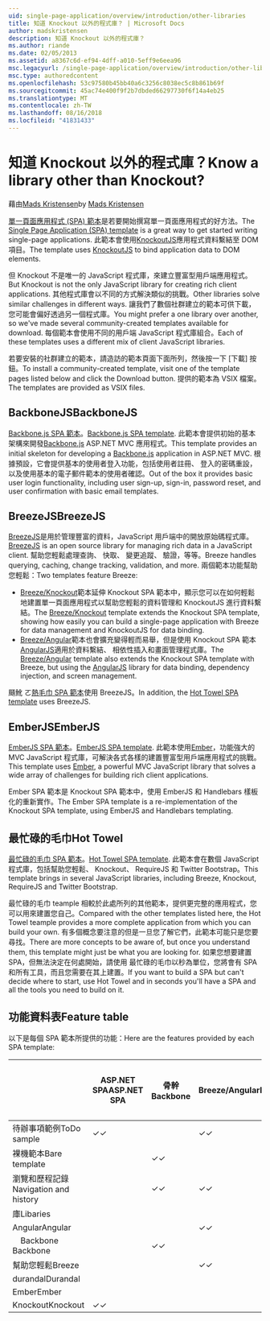 ```yaml
---
uid: single-page-application/overview/introduction/other-libraries
title: 知道 Knockout 以外的程式庫？ | Microsoft Docs
author: madskristensen
description: 知道 Knockout 以外的程式庫？
ms.author: riande
ms.date: 02/05/2013
ms.assetid: a8367c6d-ef94-4dff-a010-5eff9e6eea96
msc.legacyurl: /single-page-application/overview/introduction/other-libraries
msc.type: authoredcontent
ms.openlocfilehash: 53c97580b45bb40a6c3256c8038ec5c8b861b69f
ms.sourcegitcommit: 45ac74e400f9f2b7dbded66297730f6f14a4eb25
ms.translationtype: MT
ms.contentlocale: zh-TW
ms.lasthandoff: 08/16/2018
ms.locfileid: "41831433"
---
```

<a name="know-a-library-other-than-knockout"></a><span data-ttu-id="837f0-104">知道 Knockout 以外的程式庫？</span><span class="sxs-lookup"><span data-stu-id="837f0-104">Know a library other than Knockout?</span></span>
====================
<span data-ttu-id="837f0-105">藉由[Mads Kristensen](https://github.com/madskristensen)</span><span class="sxs-lookup"><span data-stu-id="837f0-105">by [Mads Kristensen](https://github.com/madskristensen)</span></span>

<span data-ttu-id="837f0-106">[單一頁面應用程式 (SPA) 範本](knockoutjs-template.md)是若要開始撰寫單一頁面應用程式的好方法。</span><span class="sxs-lookup"><span data-stu-id="837f0-106">The [Single Page Application (SPA) template](knockoutjs-template.md) is a great way to get started writing single-page applications.</span></span> <span data-ttu-id="837f0-107">此範本會使用[KnockoutJS](http://knockoutjs.com/)應用程式資料繫結至 DOM 項目。</span><span class="sxs-lookup"><span data-stu-id="837f0-107">The template uses [KnockoutJS](http://knockoutjs.com/) to bind application data to DOM elements.</span></span>

<span data-ttu-id="837f0-108">但 Knockout 不是唯一的 JavaScript 程式庫，來建立豐富型用戶端應用程式。</span><span class="sxs-lookup"><span data-stu-id="837f0-108">But Knockout is not the only JavaScript library for creating rich client applications.</span></span> <span data-ttu-id="837f0-109">其他程式庫會以不同的方式解決類似的挑戰。</span><span class="sxs-lookup"><span data-stu-id="837f0-109">Other libraries solve similar challenges in different ways.</span></span> <span data-ttu-id="837f0-110">讓我們了數個社群建立的範本可供下載，您可能會偏好透過另一個程式庫。</span><span class="sxs-lookup"><span data-stu-id="837f0-110">You might prefer a one library over another, so we've made several community-created templates available for download.</span></span> <span data-ttu-id="837f0-111">每個範本會使用不同的用戶端 JavaScript 程式庫組合。</span><span class="sxs-lookup"><span data-stu-id="837f0-111">Each of these templates uses a different mix of client JavaScript libraries.</span></span>

<span data-ttu-id="837f0-112">若要安裝的社群建立的範本，請造訪的範本頁面下面所列，然後按一下 [下載] 按鈕。</span><span class="sxs-lookup"><span data-stu-id="837f0-112">To install a community-created template, visit one of the template pages listed below and click the Download button.</span></span> <span data-ttu-id="837f0-113">提供的範本為 VSIX 檔案。</span><span class="sxs-lookup"><span data-stu-id="837f0-113">The templates are provided as VSIX files.</span></span>

## <a name="backbonejs"></a><span data-ttu-id="837f0-114">BackboneJS</span><span class="sxs-lookup"><span data-stu-id="837f0-114">BackboneJS</span></span>

<span data-ttu-id="837f0-115">[Backbone.js SPA 範本](../templates/backbonejs-template.md)。</span><span class="sxs-lookup"><span data-stu-id="837f0-115">[Backbone.js SPA template](../templates/backbonejs-template.md).</span></span> <span data-ttu-id="837f0-116">此範本會提供初始的基本架構來開發[Backbone.js](http://backbonejs.org/) ASP.NET MVC 應用程式。</span><span class="sxs-lookup"><span data-stu-id="837f0-116">This template provides an initial skeleton for developing a [Backbone.js](http://backbonejs.org/) application in ASP.NET MVC.</span></span> <span data-ttu-id="837f0-117">根據預設，它會提供基本的使用者登入功能，包括使用者註冊、 登入的密碼重設，以及使用基本的電子郵件範本的使用者確認。</span><span class="sxs-lookup"><span data-stu-id="837f0-117">Out of the box it provides basic user login functionality, including user sign-up, sign-in, password reset, and user confirmation with basic email templates.</span></span>

## <a name="breezejs"></a><span data-ttu-id="837f0-118">BreezeJS</span><span class="sxs-lookup"><span data-stu-id="837f0-118">BreezeJS</span></span>

<span data-ttu-id="837f0-119">[BreezeJS](http://www.breezejs.com/?utm_source=ms-spa)是用於管理豐富的資料，JavaScript 用戶端中的開放原始碼程式庫。</span><span class="sxs-lookup"><span data-stu-id="837f0-119">[BreezeJS](http://www.breezejs.com/?utm_source=ms-spa) is an open source library for managing rich data in a JavaScript client.</span></span> <span data-ttu-id="837f0-120">幫助您輕鬆處理查詢、 快取、 變更追蹤、 驗證，等等。</span><span class="sxs-lookup"><span data-stu-id="837f0-120">Breeze handles querying, caching, change tracking, validation, and more.</span></span> <span data-ttu-id="837f0-121">兩個範本功能幫助您輕鬆：</span><span class="sxs-lookup"><span data-stu-id="837f0-121">Two templates feature Breeze:</span></span>

- <span data-ttu-id="837f0-122">[Breeze/Knockout](../templates/breezeknockout-template.md)範本延伸 Knockout SPA 範本中，顯示您可以在如何輕鬆地建置單一頁面應用程式以幫助您輕鬆的資料管理和 KnockoutJS 進行資料繫結。</span><span class="sxs-lookup"><span data-stu-id="837f0-122">The [Breeze/Knockout](../templates/breezeknockout-template.md) template extends the Knockout SPA template, showing how easily you can build a single-page application with Breeze for data management and KnockoutJS for data binding.</span></span>
- <span data-ttu-id="837f0-123">[Breeze/Angular](../templates/breezeangular-template.md)範本也會擴充變得輕而易舉，但是使用 Knockout SPA 範本[AngularJS](http://angularjs.org)適用於資料繫結、 相依性插入和畫面管理程式庫。</span><span class="sxs-lookup"><span data-stu-id="837f0-123">The [Breeze/Angular](../templates/breezeangular-template.md) template also extends the Knockout SPA template with Breeze, but using the [AngularJS](http://angularjs.org) library for data binding, dependency injection, and screen management.</span></span>

<span data-ttu-id="837f0-124">颾魤 ㄛ[熱毛巾 SPA 範本](../templates/hottowel-template.md)使用 BreezeJS。</span><span class="sxs-lookup"><span data-stu-id="837f0-124">In addition, the [Hot Towel SPA template](../templates/hottowel-template.md) uses BreezeJS.</span></span>

## <a name="emberjs"></a><span data-ttu-id="837f0-125">EmberJS</span><span class="sxs-lookup"><span data-stu-id="837f0-125">EmberJS</span></span>

<span data-ttu-id="837f0-126">[EmberJS SPA 範本](../templates/emberjs-template.md)。</span><span class="sxs-lookup"><span data-stu-id="837f0-126">[EmberJS SPA template](../templates/emberjs-template.md).</span></span> <span data-ttu-id="837f0-127">此範本使用[Ember](http://emberjs.com/)，功能強大的 MVC JavaScript 程式庫，可解決各式各樣的建置豐富型用戶端應用程式的挑戰。</span><span class="sxs-lookup"><span data-stu-id="837f0-127">This template uses [Ember](http://emberjs.com/), a powerful MVC JavaScript library that solves a wide array of challenges for building rich client applications.</span></span>

<span data-ttu-id="837f0-128">Ember SPA 範本是 Knockout SPA 範本中，使用 EmberJS 和 Handlebars 樣板化的重新實作。</span><span class="sxs-lookup"><span data-stu-id="837f0-128">The Ember SPA template is a re-implementation of the Knockout SPA template, using EmberJS and Handlebars templating.</span></span>

## <a name="hot-towel"></a><span data-ttu-id="837f0-129">最忙碌的毛巾</span><span class="sxs-lookup"><span data-stu-id="837f0-129">Hot Towel</span></span>

<span data-ttu-id="837f0-130">[最忙碌的毛巾 SPA 範本](../templates/hottowel-template.md)。</span><span class="sxs-lookup"><span data-stu-id="837f0-130">[Hot Towel SPA template](../templates/hottowel-template.md).</span></span> <span data-ttu-id="837f0-131">此範本會在數個 JavaScript 程式庫，包括幫助您輕鬆、 Knockout、 RequireJS 和 Twitter Bootstrap。</span><span class="sxs-lookup"><span data-stu-id="837f0-131">This template brings in several JavaScript libraries, including Breeze, Knockout, RequireJS and Twitter Bootstrap.</span></span>

<span data-ttu-id="837f0-132">最忙碌的毛巾 teample 相較於此處所列的其他範本，提供更完整的應用程式，您可以用來建置您自己。</span><span class="sxs-lookup"><span data-stu-id="837f0-132">Compared with the other templates listed here, the Hot Towel teample provides a more complete application from which you can build your own.</span></span> <span data-ttu-id="837f0-133">有多個概念要注意的但是一旦您了解它們，此範本可能只是您要尋找。</span><span class="sxs-lookup"><span data-stu-id="837f0-133">There are more concepts to be aware of, but once you understand them, this template might just be what you are looking for.</span></span> <span data-ttu-id="837f0-134">如果您想要建置 SPA，但無法決定在何處開始，請使用 最忙碌的毛巾以秒為單位，您將會有 SPA 和所有工具，而且您需要在其上建置。</span><span class="sxs-lookup"><span data-stu-id="837f0-134">If you want to build a SPA but can't decide where to start, use Hot Towel and in seconds you'll have a SPA and all the tools you need to build on it.</span></span>

## <a name="feature-table"></a><span data-ttu-id="837f0-135">功能資料表</span><span class="sxs-lookup"><span data-stu-id="837f0-135">Feature table</span></span>

<span data-ttu-id="837f0-136">以下是每個 SPA 範本所提供的功能：</span><span class="sxs-lookup"><span data-stu-id="837f0-136">Here are the features provided by each SPA template:</span></span>


|                        | <span data-ttu-id="837f0-137">ASP.NET SPA</span><span class="sxs-lookup"><span data-stu-id="837f0-137">ASP.NET SPA</span></span> | <span data-ttu-id="837f0-138">骨幹</span><span class="sxs-lookup"><span data-stu-id="837f0-138">Backbone</span></span> | <span data-ttu-id="837f0-139">Breeze/Angular</span><span class="sxs-lookup"><span data-stu-id="837f0-139">Breeze/Angular</span></span> | <span data-ttu-id="837f0-140">Breeze/KO</span><span class="sxs-lookup"><span data-stu-id="837f0-140">Breeze/KO</span></span> |  <span data-ttu-id="837f0-141">Ember</span><span class="sxs-lookup"><span data-stu-id="837f0-141">Ember</span></span>   | <span data-ttu-id="837f0-142">最忙碌的毛巾</span><span class="sxs-lookup"><span data-stu-id="837f0-142">Hot Towel</span></span> |
|------------------------|-------------|----------|----------------|-----------|----------|-----------|
|      <span data-ttu-id="837f0-143">待辦事項範例</span><span class="sxs-lookup"><span data-stu-id="837f0-143">ToDo sample</span></span>       |  <span data-ttu-id="837f0-144">&#10003;</span><span class="sxs-lookup"><span data-stu-id="837f0-144">&#10003;</span></span>   |          |    <span data-ttu-id="837f0-145">&#10003;</span><span class="sxs-lookup"><span data-stu-id="837f0-145">&#10003;</span></span>    | <span data-ttu-id="837f0-146">&#10003;</span><span class="sxs-lookup"><span data-stu-id="837f0-146">&#10003;</span></span>  | <span data-ttu-id="837f0-147">&#10003;</span><span class="sxs-lookup"><span data-stu-id="837f0-147">&#10003;</span></span> |           |
|     <span data-ttu-id="837f0-148">裸機範本</span><span class="sxs-lookup"><span data-stu-id="837f0-148">Bare template</span></span>      |             | <span data-ttu-id="837f0-149">&#10003;</span><span class="sxs-lookup"><span data-stu-id="837f0-149">&#10003;</span></span> |                |           |          | <span data-ttu-id="837f0-150">&#10003;</span><span class="sxs-lookup"><span data-stu-id="837f0-150">&#10003;</span></span>  |
| <span data-ttu-id="837f0-151">瀏覽和歷程記錄</span><span class="sxs-lookup"><span data-stu-id="837f0-151">Navigation and history</span></span> |             | <span data-ttu-id="837f0-152">&#10003;</span><span class="sxs-lookup"><span data-stu-id="837f0-152">&#10003;</span></span> |    <span data-ttu-id="837f0-153">&#10003;</span><span class="sxs-lookup"><span data-stu-id="837f0-153">&#10003;</span></span>    |           | <span data-ttu-id="837f0-154">&#10003;</span><span class="sxs-lookup"><span data-stu-id="837f0-154">&#10003;</span></span> | <span data-ttu-id="837f0-155">&#10003;</span><span class="sxs-lookup"><span data-stu-id="837f0-155">&#10003;</span></span>  |
|        <span data-ttu-id="837f0-156">庫</span><span class="sxs-lookup"><span data-stu-id="837f0-156">Libaries</span></span>        |             |          |                |           |          |           |
|        <span data-ttu-id="837f0-157">Angular</span><span class="sxs-lookup"><span data-stu-id="837f0-157">Angular</span></span>         |             |          |    <span data-ttu-id="837f0-158">&#10003;</span><span class="sxs-lookup"><span data-stu-id="837f0-158">&#10003;</span></span>    |           |          |           |
|    <span data-ttu-id="837f0-159">&#8195;Backbone</span><span class="sxs-lookup"><span data-stu-id="837f0-159">&#8195;Backbone</span></span>     |             | <span data-ttu-id="837f0-160">&#10003;</span><span class="sxs-lookup"><span data-stu-id="837f0-160">&#10003;</span></span> |                |           |          |           |
|         <span data-ttu-id="837f0-161">幫助您輕鬆</span><span class="sxs-lookup"><span data-stu-id="837f0-161">Breeze</span></span>         |             |          |    <span data-ttu-id="837f0-162">&#10003;</span><span class="sxs-lookup"><span data-stu-id="837f0-162">&#10003;</span></span>    | <span data-ttu-id="837f0-163">&#10003;</span><span class="sxs-lookup"><span data-stu-id="837f0-163">&#10003;</span></span>  |          | <span data-ttu-id="837f0-164">&#10003;</span><span class="sxs-lookup"><span data-stu-id="837f0-164">&#10003;</span></span>  |
|        <span data-ttu-id="837f0-165">durandal</span><span class="sxs-lookup"><span data-stu-id="837f0-165">Durandal</span></span>        |             |          |                |           |          | <span data-ttu-id="837f0-166">&#10003;</span><span class="sxs-lookup"><span data-stu-id="837f0-166">&#10003;</span></span>  |
|         <span data-ttu-id="837f0-167">Ember</span><span class="sxs-lookup"><span data-stu-id="837f0-167">Ember</span></span>          |             |          |                |           | <span data-ttu-id="837f0-168">&#10003;</span><span class="sxs-lookup"><span data-stu-id="837f0-168">&#10003;</span></span> |           |
|        <span data-ttu-id="837f0-169">Knockout</span><span class="sxs-lookup"><span data-stu-id="837f0-169">Knockout</span></span>        |  <span data-ttu-id="837f0-170">&#10003;</span><span class="sxs-lookup"><span data-stu-id="837f0-170">&#10003;</span></span>   |          |                | <span data-ttu-id="837f0-171">&#10003;</span><span class="sxs-lookup"><span data-stu-id="837f0-171">&#10003;</span></span>  |          | <span data-ttu-id="837f0-172">&#10003;</span><span class="sxs-lookup"><span data-stu-id="837f0-172">&#10003;</span></span>  |

